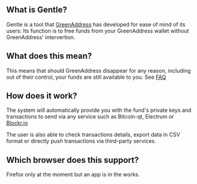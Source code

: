 ## What is Gentle?

Gentle is a tool that [GreenAddress](https://greenaddress.it) has developed for ease of mind of its users: Its function is to free funds from your GreenAddress wallet without GreenAddress' intervertion.

## What does this mean?

This means that should GreenAddress disappear for any reason, including out of their control, your funds are still available to you. See [FAQ](https://greenaddress.it/faq)

## How does it work?

The system will automatically provide you with the fund's private keys and transactions to send via any service such as Bitcoin-qt, Electrum or [Blockr.io](https://btc.blockr.io/tx/push)

The user is also able to check transactions details, export data in CSV format or directly push transactions via third-party services.

## Which browser does this support?

Firefox only at the moment but an app is in the works.




